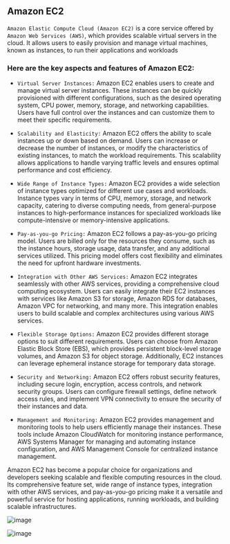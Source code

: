 ## Amazon EC2

`Amazon Elastic Compute Cloud (Amazon EC2)` is a core service offered by `Amazon Web Services (AWS)`, which provides scalable virtual servers in the cloud. It allows users to easily provision and manage virtual machines, known as instances, to run their applications and workloads

### Here are the key aspects and features of Amazon EC2:

+ `Virtual Server Instances:` Amazon EC2 enables users to create and manage virtual server instances. These instances can be quickly provisioned with different configurations, such as the desired operating system, CPU power, memory, storage, and networking capabilities. Users have full control over the instances and can customize them to meet their specific requirements.

+ `Scalability and Elasticity:` Amazon EC2 offers the ability to scale instances up or down based on demand. Users can increase or decrease the number of instances, or modify the characteristics of existing instances, to match the workload requirements. This scalability allows applications to handle varying traffic levels and ensures optimal performance and cost efficiency.

+ `Wide Range of Instance Types:` Amazon EC2 provides a wide selection of instance types optimized for different use cases and workloads. Instance types vary in terms of CPU, memory, storage, and network capacity, catering to diverse computing needs, from general-purpose instances to high-performance instances for specialized workloads like compute-intensive or memory-intensive applications.

+ `Pay-as-you-go Pricing:` Amazon EC2 follows a pay-as-you-go pricing model. Users are billed only for the resources they consume, such as the instance hours, storage usage, data transfer, and any additional services utilized. This pricing model offers cost flexibility and eliminates the need for upfront hardware investments.

+ `Integration with Other AWS Services:` Amazon EC2 integrates seamlessly with other AWS services, providing a comprehensive cloud computing ecosystem. Users can easily integrate their EC2 instances with services like Amazon S3 for storage, Amazon RDS for databases, Amazon VPC for networking, and many more. This integration enables users to build scalable and complex architectures using various AWS services.

+ `Flexible Storage Options:` Amazon EC2 provides different storage options to suit different requirements. Users can choose from Amazon Elastic Block Store (EBS), which provides persistent block-level storage volumes, and Amazon S3 for object storage. Additionally, EC2 instances can leverage ephemeral instance storage for temporary data storage.

+ `Security and Networking:` Amazon EC2 offers robust security features, including secure login, encryption, access controls, and network security groups. Users can configure firewall settings, define network access rules, and implement VPN connectivity to ensure the security of their instances and data.

+ `Management and Monitoring:` Amazon EC2 provides management and monitoring tools to help users efficiently manage their instances. These tools include Amazon CloudWatch for monitoring instance performance, AWS Systems Manager for managing and automating instance configuration, and AWS Management Console for centralized instance management.

Amazon EC2 has become a popular choice for organizations and developers seeking scalable and flexible computing resources in the cloud. Its comprehensive feature set, wide range of instance types, integration with other AWS services, and pay-as-you-go pricing make it a versatile and powerful service for hosting applications, running workloads, and building scalable infrastructures.




![image](https://github.com/adeleke123/I4GCybersecurity/assets/51156057/0a079658-0516-4da9-ae33-25c0577745d4)


![image](https://github.com/adeleke123/I4GCybersecurity/assets/51156057/41845ce6-30b2-4275-94c2-af4e2dbfb4a9)




